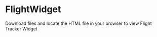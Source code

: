 # FlightWidget
Download files and locate the HTML file in your browser to view Flight Tracker Widget
